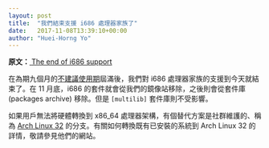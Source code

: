 ```yaml
---
layout: post
title:  "我們結束支援 i686 處理器家族了"
date:   2017-11-08T13:39:10+00:00
author: "Huei-Horng Yo"
---
```


**原文：**[ The end of i686 support](https://www.archlinux.org/news/the-end-of-i686-support/)

在為期九個月的[不建議使用期](https://archlinux.tw/2017/01/25/phasing-out-i686-support.html)屆滿後，我們對 i686 處理器家族的支援到今天就結束了。在 11 月底，i686 的套件就會從我們的鏡像站移除，之後則會從套件庫 (packages archive) 移除。但是 `[multilib]` 套件庫則不受影響。

如果用戶無法將硬體轉換到 x86_64 處理器架構，有個替代方案是社群維護的、稱為 [Arch Linux 32](https://archlinux32.org/) 的分支。有關如何轉換既有已安裝的系統到 Arch Linux 32 的詳情，敬請參見他們的網站。